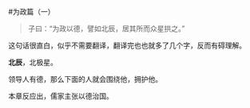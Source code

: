 #为政篇（一）

>子曰：“为政以德，譬如北辰，居其所而众星拱之。”

这句话很直白，似乎不需要翻译，翻译完也也就多了几个字，反而有碍理解。

**北辰**，北极星。

领导人有德，那么下面的人就会围绕他，拥护他。

本章反应出，儒家主张以德治国。
